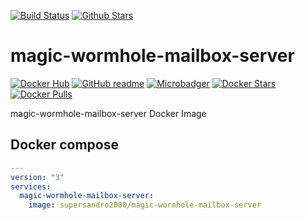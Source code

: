 [![Build Status](https://img.shields.io/travis/SuperSandro2000/docker-images.svg?maxAge=43200)](https://travis-ci.org/SuperSandro2000/docker-images)
[![Github Stars](https://img.shields.io/github/stars/supersandro2000/docker-images.svg?maxAge=43200&label=Stars)](https://github.com/SuperSandro2000/docker-images)

# magic-wormhole-mailbox-server

[![Docker Hub](https://img.shields.io/badge/Docker-hub-blue.svg)](https://hub.docker.com/r/supersandro2000/magic-wormhole-mailbox-server/)
[![GitHub readme](https://img.shields.io/badge/GitHub-readme-blue.svg)](https://github.com/SuperSandro2000/docker-images/blob/master/magic-wormhole-mailbox-server/README.md)
[![Microbadger](https://images.microbadger.com/badges/image/supersandro2000/magic-wormhole-mailbox-server.svg)](https://microbadger.com/images/supersandro2000/magic-wormhole-mailbox-server)
[![Docker Stars](https://img.shields.io/docker/stars/supersandro2000/magic-wormhole-mailbox-server.svg?maxAge=43200)](https://hub.docker.com/r/supersandro2000/magic-wormhole-mailbox-server/)
[![Docker Pulls](https://img.shields.io/docker/pulls/supersandro2000/magic-wormhole-mailbox-server.svg?maxAge=43200)](https://hub.docker.com/r/supersandro2000/magic-wormhole-mailbox-server/)

magic-wormhole-mailbox-server Docker Image

## Docker compose

````yaml
---
version: "3"
services:
  magic-wormhole-mailbox-server:
    image: supersandro2000/magic-wormhole-mailbox-server
````
